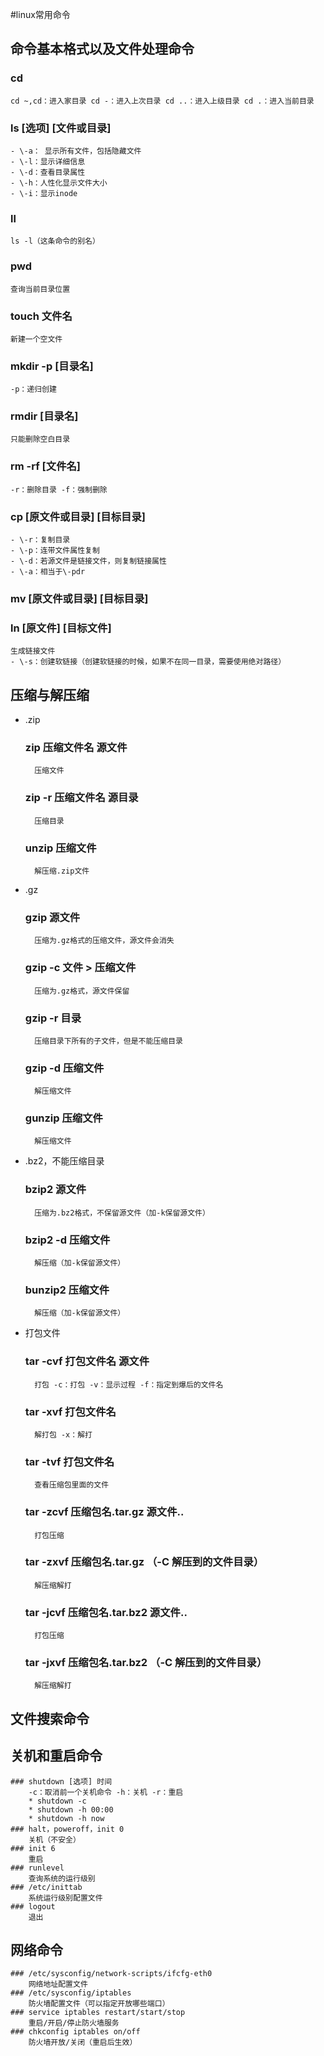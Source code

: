 #linux常用命令


## 命令基本格式以及文件处理命令
### cd
	cd ~,cd：进入家目录 cd -：进入上次目录 cd ..：进入上级目录 cd .：进入当前目录
### ls [选项] [文件或目录]
	- \-a： 显示所有文件，包括隐藏文件 
	- \-l：显示详细信息
	- \-d：查看目录属性
	- \-h：人性化显示文件大小
	- \-i：显示inode
### ll
	ls -l（这条命令的别名）
### pwd
	查询当前目录位置
### touch 文件名
	新建一个空文件
### mkdir -p [目录名]
	-p：递归创建
### rmdir [目录名]
	只能删除空白目录
### rm -rf [文件名]
	-r：删除目录 -f：强制删除
### cp [原文件或目录] [目标目录]
	- \-r：复制目录
	- \-p：连带文件属性复制
	- \-d：若源文件是链接文件，则复制链接属性
	- \-a：相当于\-pdr
### mv [原文件或目录] [目标目录] 
### ln [原文件] [目标文件]
	生成链接文件
	- \-s：创建软链接（创建软链接的时候，如果不在同一目录，需要使用绝对路径）


	
## 压缩与解压缩
* \.zip

	### zip 压缩文件名 源文件
		压缩文件
	### zip -r 压缩文件名 源目录
		压缩目录
	### unzip 压缩文件
		解压缩.zip文件
* .gz
	### gzip 源文件
		压缩为.gz格式的压缩文件，源文件会消失
	### gzip -c 文件 > 压缩文件
		压缩为.gz格式，源文件保留
	### gzip -r 目录
		压缩目录下所有的子文件，但是不能压缩目录
	### gzip -d 压缩文件
		解压缩文件
	### gunzip 压缩文件
		解压缩文件
* .bz2，不能压缩目录
	### bzip2 源文件
		压缩为.bz2格式，不保留源文件（加-k保留源文件）
	### bzip2 -d 压缩文件
		解压缩（加-k保留源文件）
	### bunzip2 压缩文件
		解压缩（加-k保留源文件）
* 打包文件
	### tar -cvf 打包文件名 源文件
		打包 -c：打包 -v：显示过程 -f：指定到爆后的文件名
	### tar -xvf 打包文件名
		解打包 -x：解打
	### tar -tvf 打包文件名
		查看压缩包里面的文件
	### tar -zcvf 压缩包名.tar.gz 源文件..
		打包压缩
	### tar -zxvf 压缩包名.tar.gz （-C 解压到的文件目录）
		解压缩解打
	### tar -jcvf 压缩包名.tar.bz2 源文件..
		打包压缩
	### tar -jxvf 压缩包名.tar.bz2 （-C 解压到的文件目录）
		解压缩解打
		

## 文件搜索命令


## 关机和重启命令
	### shutdown [选项] 时间
		-c：取消前一个关机命令 -h：关机 -r：重启
		* shutdown -c
		* shutdown -h 00:00
		* shutdown -h now
	### halt，poweroff，init 0
		关机（不安全）
	### init 6
		重启
	### runlevel
		查询系统的运行级别
	### /etc/inittab
		系统运行级别配置文件
	### logout
		退出

## 网络命令
	### /etc/sysconfig/network-scripts/ifcfg-eth0
		网络地址配置文件
	### /etc/sysconfig/iptables
		防火墙配置文件（可以指定开放哪些端口）
	### service iptables restart/start/stop
		重启/开启/停止防火墙服务
	### chkconfig iptables on/off
		防火墙开放/关闭（重启后生效）